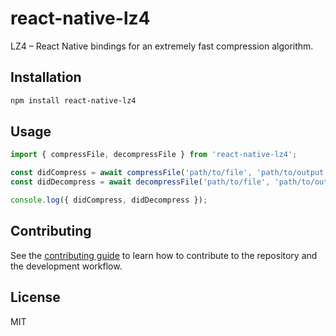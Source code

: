 # react-native-lz4

LZ4 – React Native bindings for an extremely fast compression algorithm.

## Installation

```sh
npm install react-native-lz4
```

## Usage

```ts
import { compressFile, decompressFile } from 'react-native-lz4';

const didCompress = await compressFile('path/to/file', 'path/to/output');
const didDecompress = await decompressFile('path/to/file', 'path/to/output');

console.log({ didCompress, didDecompress });
```

## Contributing

See the [contributing guide](CONTRIBUTING.md) to learn how to contribute to the repository and the development workflow.

## License

MIT
